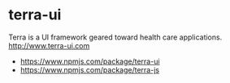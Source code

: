 # terra-ui
Terra is a UI framework geared toward health care applications. http://www.terra-ui.com

* https://www.npmjs.com/package/terra-ui
* https://www.npmjs.com/package/terra-js
